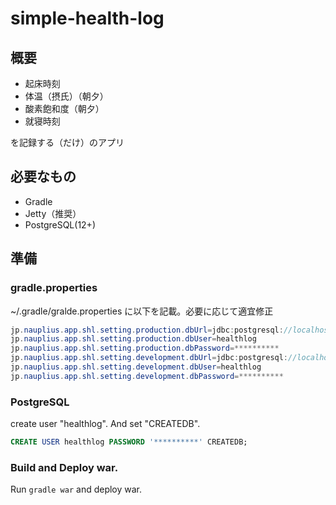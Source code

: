 # simple-health-log

## 概要

* 起床時刻
* 体温（摂氏）（朝夕）
* 酸素飽和度（朝夕）
* 就寝時刻

を記録する（だけ）のアプリ

## 必要なもの

* Gradle
* Jetty（推奨）
* PostgreSQL(12+)

## 準備

### gradle.properties

~/.gradle/gralde.properties に以下を記載。必要に応じて適宜修正

```java
jp.nauplius.app.shl.setting.production.dbUrl=jdbc:postgresql://localhost:5432/simple_health_log_production
jp.nauplius.app.shl.setting.production.dbUser=healthlog
jp.nauplius.app.shl.setting.production.dbPassword=**********
jp.nauplius.app.shl.setting.development.dbUrl=jdbc:postgresql://localhost:5432/simple_health_log_development
jp.nauplius.app.shl.setting.development.dbUser=healthlog
jp.nauplius.app.shl.setting.development.dbPassword=**********
```

### PostgreSQL

create user "healthlog". And set "CREATEDB".

```sql
CREATE USER healthlog PASSWORD '**********' CREATEDB;
```

### Build and Deploy war.

Run `gradle war` and deploy war.
